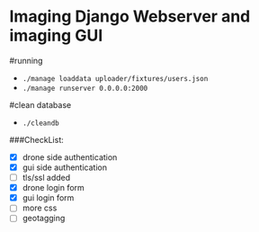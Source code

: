 # Imaging Django Webserver and imaging GUI

#running
- ```./manage loaddata uploader/fixtures/users.json```
- ```./manage runserver 0.0.0.0:2000 ```

#clean database
- ```./cleandb```

###CheckList:

- [X] drone side authentication
- [X] gui side authentication
- [ ] tls/ssl added
- [X] drone login form
- [X] gui login form
- [ ] more css
- [ ] geotagging
